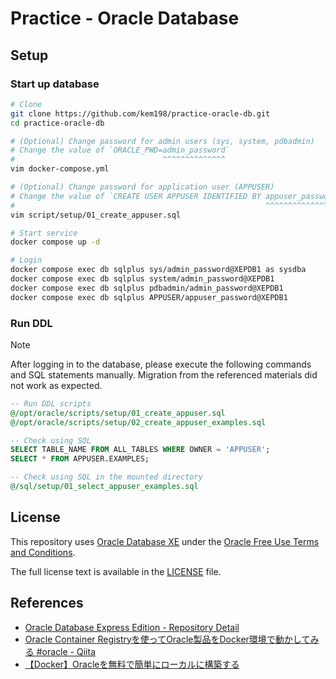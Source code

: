 # Practice - Oracle Database

## Setup

### Start up database

```sh
# Clone
git clone https://github.com/kem198/practice-oracle-db.git
cd practice-oracle-db

# (Optional) Change password for admin users (sys, system, pdbadmin)
# Change the value of `ORACLE_PWD=admin_password`
#                                 ^^^^^^^^^^^^^^
vim docker-compose.yml

# (Optional) Change password for application user (APPUSER)
# Change the value of `CREATE USER APPUSER IDENTIFIED BY appuser_password;`
#                                                        ^^^^^^^^^^^^^^^^
vim script/setup/01_create_appuser.sql

# Start service
docker compose up -d

# Login
docker compose exec db sqlplus sys/admin_password@XEPDB1 as sysdba
docker compose exec db sqlplus system/admin_password@XEPDB1
docker compose exec db sqlplus pdbadmin/admin_password@XEPDB1
docker compose exec db sqlplus APPUSER/appuser_password@XEPDB1
```

### Run DDL

> [!NOTE]
> After logging in to the database, please execute the following commands and SQL statements manually.
> Migration from the referenced materials did not work as expected.

```sql
-- Run DDL scripts
@/opt/oracle/scripts/setup/01_create_appuser.sql
@/opt/oracle/scripts/setup/02_create_appuser_examples.sql

-- Check using SQL
SELECT TABLE_NAME FROM ALL_TABLES WHERE OWNER = 'APPUSER';
SELECT * FROM APPUSER.EXAMPLES;

-- Check using SQL in the mounted directory
@/sql/setup/01_select_appuser_examples.sql
```

## License

This repository uses [Oracle Database XE](https://www.oracle.com/jp/database/technologies/appdev/xe.html) under the [Oracle Free Use Terms and Conditions](https://www.oracle.com/downloads/licenses/oracle-free-license.html).

The full license text is available in the [LICENSE](./LICENSE) file.

## References

- [Oracle Database Express Edition - Repository Detail](https://container-registry.oracle.com/ords/f?p=113:4:5050694688007:::4:P4_REPOSITORY,AI_REPOSITORY,AI_REPOSITORY_NAME,P4_REPOSITORY_NAME,P4_EULA_ID,P4_BUSINESS_AREA_ID:803,803,Oracle%20Database%20Express%20Edition,Oracle%20Database%20Express%20Edition,1,0&cs=3oQDD5bKN0uKPlM4cbUTplI8klg4dSyCU7vkE8T1UVokexF9WHn2wR6xE1Z5i7W50TlQ3xq-2irOUPwTlyE3onA)
- [Oracle Container Registryを使ってOracle製品をDocker環境で動かしてみる \#oracle - Qiita](https://qiita.com/charon/items/44624e2cdf21449769cf)
- [【Docker】Oracleを無料で簡単にローカルに構築する](https://zenn.dev/re24_1986/articles/29430f2f8b4b46)
